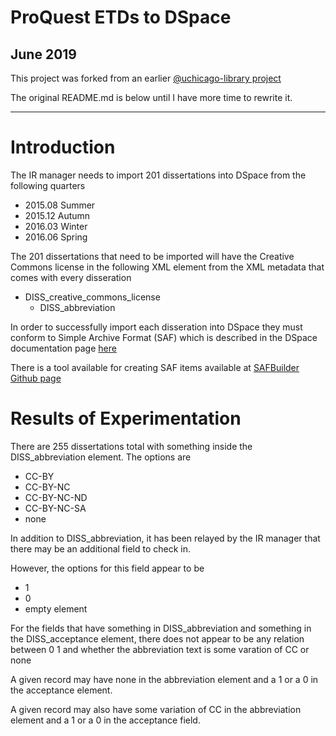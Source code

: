 
# ProQuest ETDs to DSpace

## June 2019

This project was forked from an earlier [@uchicago-library project](https://github.com/uchicago-library/DSpace-export-of-ETDs)



The original README.md is below until I have more time to rewrite it.


------
# Introduction

The IR manager needs to import 201 dissertations into DSpace from the following quarters

- 2015.08 Summer
- 2015.12 Autumn
- 2016.03 Winter
- 2016.06 Spring

The 201 dissertations that need to be imported will have the Creative Commons license in the following XML element from the XML metadata that comes with every disseration

- DISS_creative_commons_license
    - DISS_abbreviation

In order to successfully import each disseration into DSpace they must conform to Simple Archive Format (SAF) which is described in the DSpace documentation page [here](https://wiki.duraspace.org/display/DSDOC5x/Importing+and+Exporting+Items+via+Simple+Archive+Format)

There is a tool available for creating SAF items available at [SAFBuilder Github page](https://github.com/DSpace-Labs/SAFBuilder)

# Results of Experimentation

There are 255 dissertations total with something inside the DISS_abbreviation element. The options are

- CC-BY
- CC-BY-NC
- CC-BY-NC-ND
- CC-BY-NC-SA
- none

In addition to DISS_abbreviation, it has been relayed by the IR manager that there may be an additional field to check in.

However, the options for this field appear to be 

- 1
- 0
- empty element

For the fields that have something in DISS_abbreviation and something in the DISS_acceptance element, there does not appear to be any relation between 0 1 and whether the abbreviation text is some varation of CC or none

A given record may have none in the abbreviation element and a 1 or a 0 in the acceptance element.

A given record may also have some variation of CC in the abbreviation element and a 1 or a 0 in the acceptance field.

